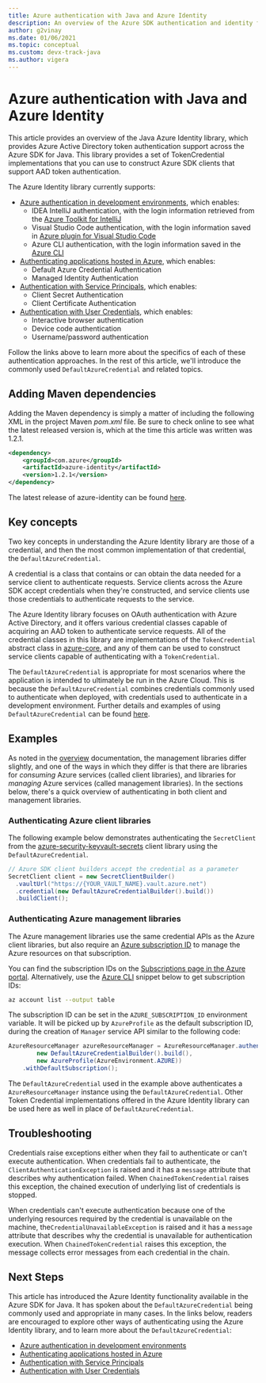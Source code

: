 ```yaml
---
title: Azure authentication with Java and Azure Identity
description: An overview of the Azure SDK authentication and identity functionality
author: g2vinay
ms.date: 01/06/2021
ms.topic: conceptual
ms.custom: devx-track-java
ms.author: vigera
---
```


# Azure authentication with Java and Azure Identity

This article provides an overview of the Java Azure Identity library, which provides Azure Active Directory token authentication support across the Azure SDK for Java. This library provides a set of TokenCredential implementations that you can use to construct Azure SDK clients that support AAD token authentication.

The Azure Identity library currently supports:

* [Azure authentication in development environments](java-sdk-identity-dev-env-auth.md), which enables:
  * IDEA IntelliJ authentication, with the login information retrieved from the [Azure Toolkit for IntelliJ](/azure/developer/java/toolkit-for-intellij/)
  * Visual Studio Code authentication, with the login information saved in [Azure plugin for Visual Studio Code](https://code.visualstudio.com/docs/azure/extensions)
  * Azure CLI authentication, with the login information saved in the [Azure CLI](/cli/azure/what-is-azure-cli)
* [Authenticating applications hosted in Azure](java-sdk-identity-azure-hosted-auth.md), which enables:
  * Default Azure Credential Authentication
  * Managed Identity Authentication
* [Authentication with Service Principals](java-sdk-identity-service-principal-auth.md), which enables:
  * Client Secret Authentication
  * Client Certificate Authentication
* [Authentication with User Credentials](java-sdk-identity-user-auth.md), which enables:
  * Interactive browser authentication
  * Device code authentication
  * Username/password authentication

Follow the links above to learn more about the specifics of each of these authentication approaches. In the rest of this article, we'll introduce the commonly used `DefaultAzureCredential` and related topics.

## Adding Maven dependencies

Adding the Maven dependency is simply a matter of including the following XML in the project Maven *pom.xml* file. Be sure to check online to see what the latest released version is, which at the time this article was written was 1.2.1.

```xml
<dependency>
    <groupId>com.azure</groupId>
    <artifactId>azure-identity</artifactId>
    <version>1.2.1</version>
</dependency>
```

The latest release of azure-identity can be found [here](https://search.maven.org/artifact/com.azure/azure-identity).

## Key concepts

Two key concepts in understanding the Azure Identity library are those of a credential, and then the most common implementation of that credential, the `DefaultAzureCredential`.

A credential is a class that contains or can obtain the data needed for a service client to authenticate requests. Service clients across the Azure SDK accept credentials when they're constructed, and service clients use those credentials to authenticate requests to the service.

The Azure Identity library focuses on OAuth authentication with Azure Active Directory, and it offers various credential classes capable of acquiring an AAD token to authenticate service requests. All of the credential classes in this library are implementations of the `TokenCredential` abstract class in [azure-core][azure_core_library], and any of them can be used to construct service clients capable of authenticating with a `TokenCredential`.

The `DefaultAzureCredential` is appropriate for most scenarios where the application is intended to ultimately be run in the Azure Cloud. This is because the `DefaultAzureCredential` combines credentials commonly used to authenticate when deployed, with credentials used to authenticate in a development environment. Further details and examples of using `DefaultAzureCredential` can be found [here](java-sdk-identity-azure-hosted-auth.md#default-azure-credential).

## Examples

As noted in the [overview](java-sdk-overview.md#provision-and-manage-azure-resources-with-management-libraries) documentation, the management libraries differ slightly, and one of the ways in which they differ is that there are libraries for *consuming* Azure services (called client libraries), and libraries for *managing* Azure services (called management libraries). In the sections below, there's a quick overview of authenticating in both client and management libraries.

### Authenticating Azure client libraries

The following example below demonstrates authenticating the `SecretClient` from the [azure-security-keyvault-secrets][secrets_client_library] client library using the `DefaultAzureCredential`.

```java
// Azure SDK client builders accept the credential as a parameter
SecretClient client = new SecretClientBuilder()
  .vaultUrl("https://{YOUR_VAULT_NAME}.vault.azure.net")
  .credential(new DefaultAzureCredentialBuilder().build())
  .buildClient();
```

### Authenticating Azure management libraries

The Azure management libraries use the same credential APIs as the Azure client libraries, but also require an [Azure subscription ID](/learn/modules/create-an-azure-account/4-multiple-subscriptions) to manage the Azure resources on that subscription.

You can find the subscription IDs on the [Subscriptions page in the Azure portal](https://portal.azure.com/#blade/Microsoft_Azure_Billing/SubscriptionsBlade). Alternatively, use the [Azure CLI][azure_cli] snippet below to get subscription IDs:

```bash
az account list --output table
```

The subscription ID can be set in the `AZURE_SUBSCRIPTION_ID` environment variable. It will be picked up by `AzureProfile` as the default subscription ID, during the creation of `Manager` service API similar to the following code:

```java
AzureResourceManager azureResourceManager = AzureResourceManager.authenticate(
        new DefaultAzureCredentialBuilder().build(),
        new AzureProfile(AzureEnvironment.AZURE))
    .withDefaultSubscription();
```

The `DefaultAzureCredential` used in the example above authenticates a `AzureResourceManager` instance using the `DefaultAzureCredential`. Other Token Credential implementations offered in the Azure Identity library can be used here as well in place of `DefaultAzureCredential`.

## Troubleshooting

Credentials raise exceptions either when they fail to authenticate or can't execute authentication.
When credentials fail to authenticate, the `ClientAuthenticationException` is raised and it has a `message` attribute that
describes why authentication failed. When `ChainedTokenCredential` raises this exception, the chained execution of underlying list of credentials is stopped.

When credentials can't execute authentication because one of the underlying resources required by the credential is unavailable on the machine, the`CredentialUnavailableException` is raised and it has a `message` attribute that
describes why the credential is unavailable for authentication execution. When `ChainedTokenCredential` raises this exception, the message collects error messages from each credential in the chain.

## Next Steps

This article has introduced the Azure Identity functionality available in the Azure SDK for Java. It has spoken about the `DefaultAzureCredential` being commonly used and appropriate in many cases. In the links below, readers are encouraged to explore other ways of authenticating using the Azure Identity library, and to learn more about the `DefaultAzureCredential`:

* [Azure authentication in development environments](java-sdk-identity-dev-env-auth.md)
* [Authenticating applications hosted in Azure](java-sdk-identity-azure-hosted-auth.md)
* [Authentication with Service Principals](java-sdk-identity-service-principal-auth.md)
* [Authentication with User Credentials](java-sdk-identity-user-auth.md)

<!-- LINKS -->
[azure_cli]: /cli/azure
[azure_sub]: https://azure.microsoft.com/free/
[source]: https://github.com/Azure/azure-sdk-for-java/tree/master/sdk/identity/azure-identity
[aad_doc]: /azure/active-directory/
[code_of_conduct]: https://opensource.microsoft.com/codeofconduct/
[keys_client_library]: https://github.com/Azure/azure-sdk-for-java/tree/master/sdk/keyvault/azure-security-keyvault-keys
[logging]: https://github.com/Azure/azure-sdk-for-java/wiki/Logging-with-Azure-SDK
[secrets_client_library]: https://github.com/Azure/azure-sdk-for-java/tree/master/sdk/keyvault/azure-security-keyvault-secrets
[eventhubs_client_library]: https://github.com/Azure/azure-sdk-for-java/tree/master/sdk/eventhubs/azure-messaging-eventhubs
[azure_core_library]: https://github.com/Azure/azure-sdk-for-java/tree/master/sdk/core
[javadoc]: https://azure.github.io/azure-sdk-for-java
[jdk_link]: /java/azure/jdk
